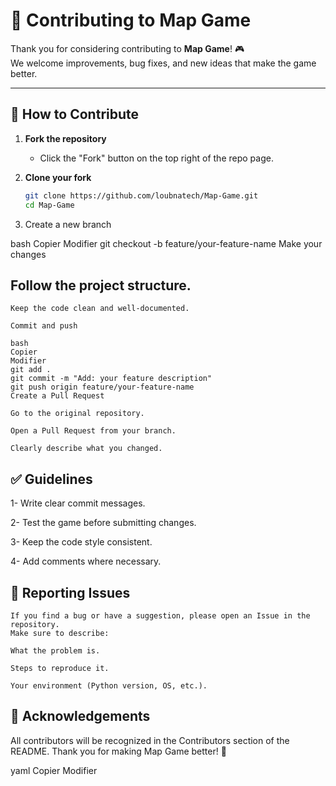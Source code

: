 # 🤝 Contributing to Map Game

Thank you for considering contributing to **Map Game**! 🎮  
We welcome improvements, bug fixes, and new ideas that make the game better.

---

## 📌 How to Contribute

1. **Fork the repository**  
   - Click the "Fork" button on the top right of the repo page.

2. **Clone your fork**  
   ```bash
   git clone https://github.com/loubnatech/Map-Game.git
   cd Map-Game
3. Create a new branch

bash
Copier
Modifier
git checkout -b feature/your-feature-name
Make your changes

## Follow the project structure.

    Keep the code clean and well-documented.

    Commit and push

    bash
    Copier
    Modifier
    git add .
    git commit -m "Add: your feature description"
    git push origin feature/your-feature-name
    Create a Pull Request

    Go to the original repository.

    Open a Pull Request from your branch.

    Clearly describe what you changed.

## ✅ Guidelines
1- Write clear commit messages.

2- Test the game before submitting changes.

3- Keep the code style consistent.

4- Add comments where necessary.

## 🐞 Reporting Issues
    If you find a bug or have a suggestion, please open an Issue in the repository.
    Make sure to describe:

    What the problem is.

    Steps to reproduce it.

    Your environment (Python version, OS, etc.).

## 👏 Acknowledgements
All contributors will be recognized in the Contributors section of the README.
Thank you for making Map Game better! 🎉

yaml
Copier
Modifier
